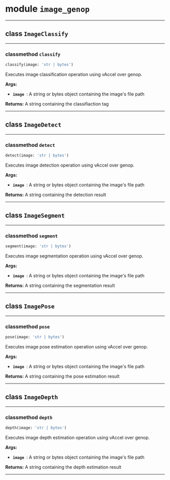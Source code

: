<!-- markdownlint-disable -->

# module `image_genop`






---

## class `ImageClassify`







---

### classmethod `classify`

```python
classify(image: 'str | bytes')
```

Executes image classification operation using vAccel over genop. 



**Args:**
 
 - <b>`image `</b>:  A string or bytes object containing the image's file path 



**Returns:**
 A string containing the classifiaction tag 


---

## class `ImageDetect`







---

### classmethod `detect`

```python
detect(image: 'str | bytes')
```

Executes image detection operation using vAccel over genop. 



**Args:**
 
 - <b>`image `</b>:  A string or bytes object containing the image's file path 



**Returns:**
 A string containing the detection result 


---

## class `ImageSegment`







---

### classmethod `segment`

```python
segment(image: 'str | bytes')
```

Executes image segmentation operation using vAccel over genop. 



**Args:**
 
 - <b>`image `</b>:  A string or bytes object containing the image's file path 



**Returns:**
 A string containing the segmentation result 


---

## class `ImagePose`







---

### classmethod `pose`

```python
pose(image: 'str | bytes')
```

Executes image pose estimation operation using vAccel over genop. 



**Args:**
 
 - <b>`image `</b>:  A string or bytes object containing the image's file path 



**Returns:**
 A string containing the pose estimation result 


---

## class `ImageDepth`







---

### classmethod `depth`

```python
depth(image: 'str | bytes')
```

Executes image depth estimation operation using vAccel over genop. 



**Args:**
 
 - <b>`image `</b>:  A string or bytes object containing the image's file path 



**Returns:**
 A string containing the depth estimation result 




---


